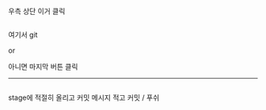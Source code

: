 <p><img alt="" src="https://velog.velcdn.com/images/kkikki/post/cd2cd197-caa2-49b4-bd2f-9ae239678674/image.png" /></p>
<p><img alt="" src="https://velog.velcdn.com/images/kkikki/post/432835db-e707-4d41-a1f0-5713905c52a2/image.png" /></p>
<p>우측 상단 이거 클릭</p>
<p><img alt="" src="https://velog.velcdn.com/images/kkikki/post/fcfa9964-0450-448f-b94e-6e0c65f93f52/image.png" /></p>
<p>여기서 git</p>
<p>or </p>
<p>아니면 마지막 버튼 클릭</p>
<hr />
<p><img alt="" src="https://velog.velcdn.com/images/kkikki/post/019de28b-f161-460b-881a-5cdd1e590d14/image.png" /></p>
<p>stage에 적절히 올리고
커밋 메시지 적고 
커밋 / 푸쉬</p>
